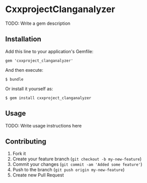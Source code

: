 # CxxprojectClanganalyzer

TODO: Write a gem description

## Installation

Add this line to your application's Gemfile:

    gem 'cxxproject_clanganalyzer'

And then execute:

    $ bundle

Or install it yourself as:

    $ gem install cxxproject_clanganalyzer

## Usage

TODO: Write usage instructions here

## Contributing

1. Fork it
2. Create your feature branch (`git checkout -b my-new-feature`)
3. Commit your changes (`git commit -am 'Added some feature'`)
4. Push to the branch (`git push origin my-new-feature`)
5. Create new Pull Request
